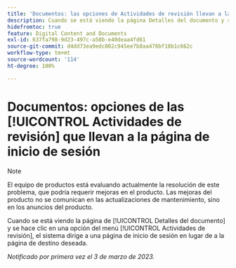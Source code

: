 ```yaml
---
title: 'Documentos: las opciones de Actividades de revisión llevan a la página de inicio de sesión'
description: Cuando se está viendo la página Detalles del documento y se hace clic en una opción del menú Actividades de revisión, el sistema dirige a una página de inicio de sesión en lugar de a la página de destino deseada.
hidefromtoc: true
feature: Digital Content and Documents
exl-id: 637fa798-9d23-497c-a50b-e40deaa4fd61
source-git-commit: d4dd73ea9edc802c945ee7b8aa478bf18b1c662c
workflow-type: tm+mt
source-wordcount: '114'
ht-degree: 100%

---
```


# Documentos: opciones de las [!UICONTROL Actividades de revisión] que llevan a la página de inicio de sesión

<!--This article is on WF and WFP TOCs-->
<!--Converted to story-->

>[!NOTE]
>
>El equipo de productos está evaluando actualmente la resolución de este problema, que podría requerir mejoras en el producto. Las mejoras del producto no se comunican en las actualizaciones de mantenimiento, sino en los anuncios del producto.

Cuando se está viendo la página de [!UICONTROL Detalles del documento] y se hace clic en una opción del menú [!UICONTROL Actividades de revisión], el sistema dirige a una página de inicio de sesión en lugar de a la página de destino deseada.

_Notificado por primera vez el 3 de marzo de 2023._

